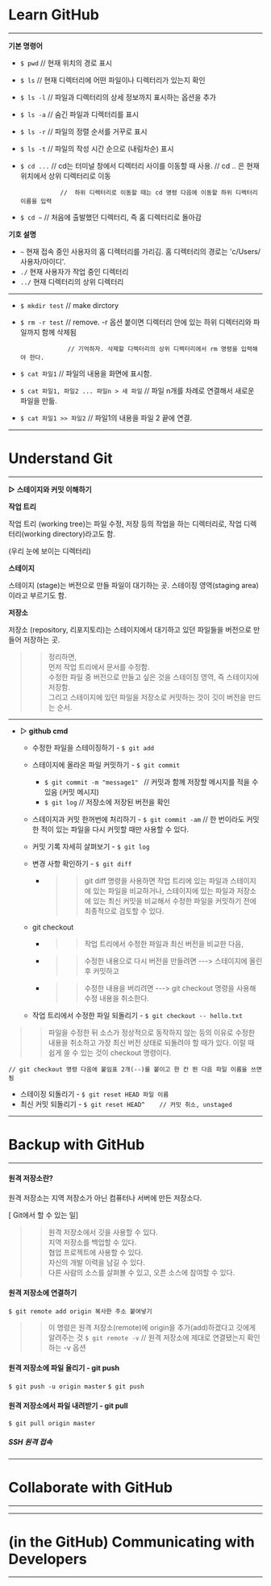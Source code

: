 # Learn GitHub
---
**기본 명령어**
  - `$ pwd`     // 현재 위치의 경로 표시
  - `$ ls`        // 현재 디렉터리에 어떤 파일이나 디렉터리가 있는지 확인
  - `$ ls -l`     // 파일과 디렉터리의 상세 정보까지 표시하는 옵션을 추가
  - `$ ls -a`    // 숨긴 파일과 디렉터리를 표시
  - `$ ls -r`    // 파일의 정렬 순서를 거꾸로 표시
  - `$ ls -t`    // 파일의 작성 시간 순으로 (내림차순) 표시
  - `$ cd ...`   // cd는 터미널 창에서 디렉터리 사이를 이동할 때 사용. // cd .. 은 현재 위치에서 상위 디렉터리로 이동      

                   //  하위 디렉터리로 이동할 때는 cd 명령 다음에 이동할 하위 디렉터리 이름을 입력
  - `$ cd ~`   // 처음에 출발했던 디렉터리, 즉 홈 디렉터리로 돌아감


**기호	설명**
- `~`	현재 접속 중인 사용자의 홈 디렉터리를 가리김. 홈 디렉터리의 경로는 'c/Users/사용자/아이디'. 
- `./`	현재 사용자가 작업 중인 디렉터리
- `../`	현재 디렉터리의 상위 디렉터리
---
- `$ mkdir test`   // make dirctory 
- `$ rm -r test`    // remove. -r 옵션 붙이면 디렉터리 안에 있는 하위 디렉터리와 파일까지 함께 삭제됨

                   // 기억하자. 삭제할 디렉터리의 상위 디렉터리에서 rm 명령을 입력해야 한다.
- `$ cat 파일1`                                         // 파일의 내용을 화면에 표시함.
- `$ cat 파일1, 파일2 ... 파일n > 새 파일`        // 파일 n개를 차례로 연결해서 새로운 파일을 만듦.
- `$ cat 파일1 >> 파일2`                            // 파일1의 내용을 파일 2 끝에 연결.
---
# Understand Git
---

**▷ 스테이지와 커밋 이해하기**

 

**작업 트리**

작업 트리 (working tree)는 파일 수정, 저장 등의 작업을 하는 디렉터리로, 작업 디렉터리(working directory)라고도 함.

(우리 눈에 보이는 디렉터리)

 

**스테이지**

스테이지 (stage)는 버전으로 만들 파일이 대기하는 곳. 스테이징 영역(staging area)이라고 부르기도 함.

 

**저장소**

저장소 (repository, 리포지토리)는 스테이지에서 대기하고 있던 파일들을 버전으로 만들어 저장하는 곳.



>> 정리하면,                          
먼저 작업 트리에서 문서를 수정함.                             
수정한 파일 중 버전으로 만들고 싶은 것을 스테이징 영역, 즉 스테이지에 저장함.                         
그리고 스테이지에 있던 파일을 저장소로 커밋하는 것이 깃이 버전을 만드는 순서.                                    

 ---
+ ▷ **github cmd** 
  + 수정한 파일을 스테이징하기 - `$ git add`
  + 스테이지에 올라온 파일 커밋하기 - `$ git commit`
    + `$ git commit -m "message1" `   // 커밋과 함께 저장할 메시지를 적을 수 있음 (커밋 메시지)
    + `$ git log`   // 저장소에 저장된 버전을 확인
  + 스테이지과 커밋 한꺼번에 처리하기 - `$ git commit -am`   // 한 번이라도 커밋한 적이 있는 파일을 다시 커밋할 때만 사용할 수 있다.
  + 커밋 기록 자세히 살펴보기 - `$ git log`
  + 변경 사항 확인하기 - `$ git diff`  
      + >> git diff 명령을 사용하면 작업 트리에 있는 파일과 스테이지에 있는 파일을 비교하거나, 스테이지에 있는 파일과 저장소에 있는 최신 커밋을 비교해서 수정한 파일을 커밋하기 전에 최종적으로 검토할 수 있다.
  + git checkout
      + >> 작업 트리에서 수정한 파일과 최신 버전을 비교한 다음,               
      + >> 수정한 내용으로 다시 버전을 만들려면  ---> 스테이지에 올린 후 커밋하고           
      + >> 수정한 내용을 버리려면                    --->  git checkout 명령을 사용해 수정 내용을 취소한다.

  + 작업 트리에서 수정한 파일 되돌리기 - `$ git checkout -- hello.txt`

>> 파일을 수정한 뒤 소스가 정상적으로 동작하지 않는 등의 이유로 수정한 내용을 취소하고 가장 최신 버전 상태로 되돌려야 할 때가 있다. 이럴 때 쉽게 쓸 수 있는 것이 checkout 명령이다.

    // git checkout 명령 다음에 붙임표 2개(--)를 붙이고 한 칸 띈 다음 파일 이름을 쓰면 됨

  + 스테이징 되돌리기 - `$ git reset HEAD 파일 이름`
  + 최신 커밋 되돌리기 - `$ git reset HEAD^    // 커밋 취소, unstaged`

---
# Backup with GitHub
---
#### 원격 저장소란?
원격 저장소는 지역 저장소가 아닌 컴퓨터나 서버에 만든 저장소다.

[ Git에서 할 수 있는 일]
>> 원격 저장소에서 깃을 사용할 수 있다.              
지역 저장소를 백업할 수 있다.                             
협업 프로젝트에 사용할 수 있다.                                        
자신의 개발 이력을 남길 수 있다.                                       
다른 사람의 소스를 살펴볼 수 있고, 오픈 소스에 참여할 수 있다.                                         


#### 원격 저장소에 연결하기
`$ git remote add origin 복사한 주소 붙여넣기`
>> 이 명령은 원격 저장소(remote)에 origin을 추가(add)하겠다고 깃에게 알려주는 것
`$ git remote -v`    // 원격 저장소에 제대로 연결됐는지 확인하는 -v 옵션

#### 원격 저장소에 파일 올리기 - git push
`$ git push -u origin master`
`$ git push`
#### 원격 저장소에서 파일 내려받기 - git pull
`$ git pull origin master`
##### SSH 원격 접속 

---
# Collaborate with GitHub
---




---
# (in the GitHub) Communicating with Developers
---

